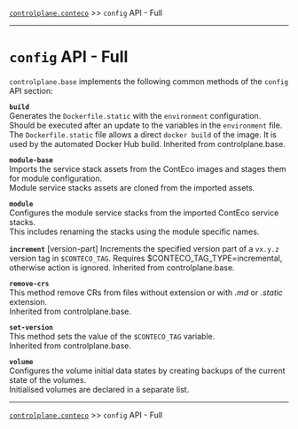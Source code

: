 [`controlplane.conteco`](../README.md) >> `config` API - Full

-----

# `config` API - Full

`controlplane.base` implements the following common methods of the `config` API section:

__`build`__  
Generates the `Dockerfile.static` with the `environment` configuration.  
Should be executed after an update to the variables in the `environment` file.  
The `Dockerfile.static` file allows a direct `docker build` of the image. It is used by the automated Docker Hub build.
Inherited from controlplane.base.

__`module-base`__  
Imports the service stack assets from the ContEco images and stages them for module configuration.  
Module service stacks assets are cloned from the imported assets.

__`module`__  
Configures the module service stacks from the imported ContEco service stacks.  
This includes renaming the stacks using the module specific names.

__`increment`__  [version-part]
Increments the specified version part of a `vx.y.z` version tag in `$CONTECO_TAG`.
Requires $CONTECO_TAG_TYPE=incremental, otherwise action is ignored.
Inherited from controlplane.base.

__`remove-crs`__  
This method remove CRs from files without extension or with _.md_ or _.static_ extension.  
Inherited from controlplane.base.

__`set-version`__  
This method sets the value of the `$CONTECO_TAG` variable.  
Inherited from controlplane.base.

__`volume`__  
Configures the volume initial data states by creating backups of the current state of the volumes.  
Initialised volumes are declared in a separate list.

-----
[`controlplane.conteco`](../README.md) >> `config` API - Full
